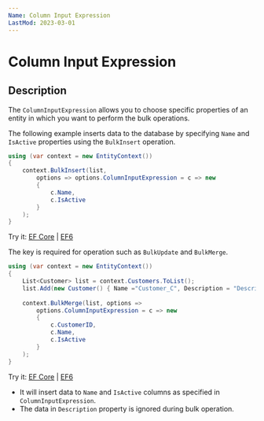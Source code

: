 ```yaml
---
Name: Column Input Expression
LastMod: 2023-03-01
---
```


# Column Input Expression

## Description

The `ColumnInputExpression` allows you to choose specific properties of an entity in which you want to perform the bulk operations.

The following example inserts data to the database by specifying `Name` and `IsActive` properties using the `BulkInsert` operation.

```csharp
using (var context = new EntityContext())
{
    context.BulkInsert(list, 
        options => options.ColumnInputExpression = c => new 
        { 
            c.Name, 
            c.IsActive 
        }
    );
}
```

Try it: [EF Core](https://dotnetfiddle.net/5wiH5w) | [EF6](https://dotnetfiddle.net/lwF8DZ)

The key is required for operation such as `BulkUpdate` and `BulkMerge`.

```csharp
using (var context = new EntityContext())
{
    List<Customer> list = context.Customers.ToList();
    list.Add(new Customer() { Name ="Customer_C", Description = "Description", IsActive = true });
            
    context.BulkMerge(list, options => 
        options.ColumnInputExpression = c => new 
        {
            c.CustomerID, 
            c.Name, 
            c.IsActive 
        }
    );
}
```
Try it: [EF Core](https://dotnetfiddle.net/ZIHjEx) | [EF6](https://dotnetfiddle.net/NlNP7s)

 - It will insert data to `Name` and `IsActive` columns as specified in `ColumnInputExpression`.
 - The data in `Description` property is ignored during bulk operation.
